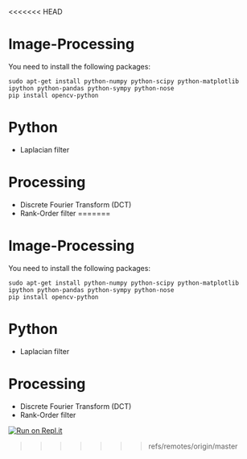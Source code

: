 <<<<<<< HEAD
# Image-Processing

<p>You need to install the following packages:</p>
<pre>
<code>sudo apt-get install python-numpy python-scipy python-matplotlib ipython python-pandas python-sympy python-nose</code>
<code>pip install opencv-python</code>
</pre>

# Python
- Laplacian filter

# Processing
- Discrete Fourier Transform (DCT)
- Rank-Order filter
=======
# Image-Processing

<p>You need to install the following packages:</p>
<pre>
<code>sudo apt-get install python-numpy python-scipy python-matplotlib ipython python-pandas python-sympy python-nose</code>
<code>pip install opencv-python</code>
</pre>

# Python
- Laplacian filter

# Processing
- Discrete Fourier Transform (DCT)
- Rank-Order filter

[![Run on Repl.it](https://repl.it/badge/github/Gigi-G/Image-Processing)](https://repl.it/github/Gigi-G/Image-Processing)
>>>>>>> refs/remotes/origin/master
